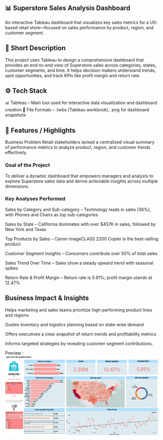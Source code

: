 ## 📊 Superstore Sales Analysis Dashboard
An interactive Tableau dashboard that visualizes key sales metrics for a US-based retail store—focused on sales performance by product, region, and customer segment.

## 📝 Short Description
This project uses Tableau to design a comprehensive dashboard that provides an end-to-end view of Superstore sales across categories, states, customer segments, and time. It helps decision-makers understand trends, spot opportunities, and track KPIs like profit margin and return rate.

## ⚙️ Tech Stack
📊 Tableau – Main tool used for interactive data visualization and dashboard creation
📁 File Formats – .twbx (Tableau workbook), .png for dashboard snapshots

## 🌟 Features / Highlights
Business Problem
Retail stakeholders lacked a centralized visual summary of performance metrics to analyze product, region, and customer trends effectively.

### Goal of the Project
To deliver a dynamic dashboard that empowers managers and analysts to explore Superstore sales data and derive actionable insights across multiple dimensions.

### Key Analyses Performed
Sales by Category and Sub-category – Technology leads in sales (36%), with Phones and Chairs as top sub-categories

Sales by State – California dominates with over $457K in sales, followed by New York and Texas

Top Products by Sales – Canon imageCLASS 2200 Copier is the best-selling product

Customer Segment Insights – Consumers contribute over 50% of total sales

Sales Trend Over Time – Sales show a steady upward trend with seasonal spikes

Return Rate & Profit Margin – Return rate is 5.91%; profit margin stands at 12.47%

## Business Impact & Insights
Helps marketing and sales teams prioritize high-performing product lines and regions

Guides inventory and logistics planning based on state-wise demand

Offers executives a clear snapshot of return trends and profitability metrics

Informs targeted strategies by revealing customer segment contributions.


Preview : ![Dashboard Preview](https://github.com/Akmal-s/Tableau-Project/blob/main/Snapshot%20of%20Tableau%20dashboard.png)

